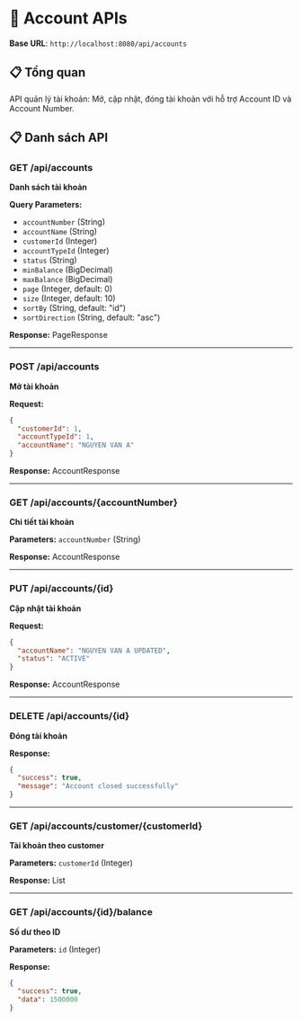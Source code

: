 # 🏦 Account APIs

**Base URL**: `http://localhost:8080/api/accounts`

## 📋 Tổng quan
API quản lý tài khoản: Mở, cập nhật, đóng tài khoản với hỗ trợ Account ID và Account Number.

## 📋 Danh sách API

### GET /api/accounts
**Danh sách tài khoản**

**Query Parameters:**
- `accountNumber` (String)
- `accountName` (String)
- `customerId` (Integer)
- `accountTypeId` (Integer)
- `status` (String)
- `minBalance` (BigDecimal)
- `maxBalance` (BigDecimal)
- `page` (Integer, default: 0)
- `size` (Integer, default: 10)
- `sortBy` (String, default: "id")
- `sortDirection` (String, default: "asc")

**Response:** PageResponse<AccountResponse>

---

### POST /api/accounts
**Mở tài khoản**

**Request:**
```json
{
  "customerId": 1,
  "accountTypeId": 1,
  "accountName": "NGUYEN VAN A"
}
```

**Response:** AccountResponse

---

### GET /api/accounts/{accountNumber}
**Chi tiết tài khoản**

**Parameters:** `accountNumber` (String)

**Response:** AccountResponse

---

### PUT /api/accounts/{id}
**Cập nhật tài khoản**

**Request:**
```json
{
  "accountName": "NGUYEN VAN A UPDATED",
  "status": "ACTIVE"
}
```

**Response:** AccountResponse

---

### DELETE /api/accounts/{id}
**Đóng tài khoản**

**Response:**
```json
{
  "success": true,
  "message": "Account closed successfully"
}
```

---

### GET /api/accounts/customer/{customerId}
**Tài khoản theo customer**

**Parameters:** `customerId` (Integer)

**Response:** List<AccountResponse>

---

### GET /api/accounts/{id}/balance
**Số dư theo ID**

**Parameters:** `id` (Integer)

**Response:**
```json
{
  "success": true,
  "data": 1500000
}
```


